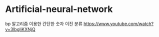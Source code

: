 # Artificial-neural-network

bp 알고리즘 이용한 간단한 숫자 이진 분류 
https://www.youtube.com/watch?v=3lbgliKXNjQ


